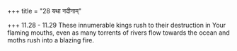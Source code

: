 +++
title = "28 यथा नदीनाम्"

+++
11.28 - 11.29 These innumerable kings rush to their destruction in Your
flaming mouths, even as many torrents of rivers flow towards the ocean
and moths rush into a blazing fire.

